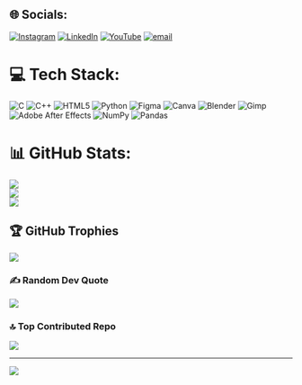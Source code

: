 
## 🌐 Socials:
[![Instagram](https://img.shields.io/badge/Instagram-%23E4405F.svg?logo=Instagram&logoColor=white)](https://instagram.com/Sai4mirthesh) [![LinkedIn](https://img.shields.io/badge/LinkedIn-%230077B5.svg?logo=linkedin&logoColor=white)](https://linkedin.com/in/SaiAmirthesh) [![YouTube](https://img.shields.io/badge/YouTube-%23FF0000.svg?logo=YouTube&logoColor=white)](https://youtube.com/@UCpAVlavNCxVt1JHvCMxw0yA) [![email](https://img.shields.io/badge/Email-D14836?logo=gmail&logoColor=white)](mailto:saiamirthesh8419@gmail.com) 

# 💻 Tech Stack:
![C](https://img.shields.io/badge/c-%2300599C.svg?style=for-the-badge&logo=c&logoColor=white) ![C++](https://img.shields.io/badge/c++-%2300599C.svg?style=for-the-badge&logo=c%2B%2B&logoColor=white) ![HTML5](https://img.shields.io/badge/html5-%23E34F26.svg?style=for-the-badge&logo=html5&logoColor=white) ![Python](https://img.shields.io/badge/python-3670A0?style=for-the-badge&logo=python&logoColor=ffdd54) ![Figma](https://img.shields.io/badge/figma-%23F24E1E.svg?style=for-the-badge&logo=figma&logoColor=white) ![Canva](https://img.shields.io/badge/Canva-%2300C4CC.svg?style=for-the-badge&logo=Canva&logoColor=white) ![Blender](https://img.shields.io/badge/blender-%23F5792A.svg?style=for-the-badge&logo=blender&logoColor=white) ![Gimp](https://img.shields.io/badge/Gimp-657D8B?style=for-the-badge&logo=gimp&logoColor=FFFFFF) ![Adobe After Effects](https://img.shields.io/badge/Adobe%20After%20Effects-9999FF.svg?style=for-the-badge&logo=Adobe%20After%20Effects&logoColor=white) ![NumPy](https://img.shields.io/badge/numpy-%23013243.svg?style=for-the-badge&logo=numpy&logoColor=white) ![Pandas](https://img.shields.io/badge/pandas-%23150458.svg?style=for-the-badge&logo=pandas&logoColor=white)
# 📊 GitHub Stats:
![](https://github-readme-stats.vercel.app/api?username=SaiAmirthesh&theme=dracula&hide_border=false&include_all_commits=false&count_private=false)<br/>
![](https://nirzak-streak-stats.vercel.app/?user=SaiAmirthesh&theme=dracula&hide_border=false)<br/>
![](https://github-readme-stats.vercel.app/api/top-langs/?username=SaiAmirthesh&theme=dracula&hide_border=false&include_all_commits=false&count_private=false&layout=compact)

## 🏆 GitHub Trophies
![](https://github-profile-trophy.vercel.app/?username=SaiAmirthesh&theme=radical&no-frame=false&no-bg=true&margin-w=4)

### ✍️ Random Dev Quote
![](https://quotes-github-readme.vercel.app/api?type=horizontal&theme=radical)

### 🔝 Top Contributed Repo
![](https://github-contributor-stats.vercel.app/api?username=SaiAmirthesh&limit=5&theme=dark&combine_all_yearly_contributions=true)

---
[![](https://visitcount.itsvg.in/api?id=SaiAmirthesh&icon=0&color=0)](https://visitcount.itsvg.in)

<!-- Proudly created with GPRM ( https://gprm.itsvg.in ) -->
